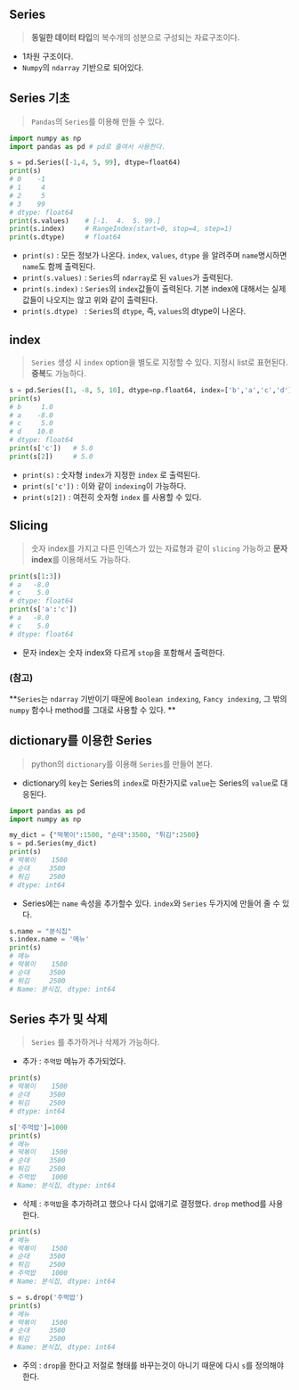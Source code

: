 ## Series

> **동일한 데이터 타입**의 복수개의 성분으로 구성되는 자료구조이다.
* 1차원 구조이다.
* `Numpy`의 `ndarray` 기반으로 되어있다.

  


## Series 기초

> `Pandas`의 `Series`를  이용해 만들 수 있다.

```python
import numpy as np
import pandas as pd # pd로 줄여서 사용한다.

s = pd.Series([-1,4, 5, 99], dtype=float64)
print(s)
# 0    -1
# 1     4
# 2     5
# 3    99
# dtype: float64
print(s.values)    # [-1.  4.  5. 99.]
print(s.index)     # RangeIndex(start=0, stop=4, step=1)
print(s.dtype)     # float64
```

* `print(s)` : 모든 정보가 나온다. `index`, `values`, `dtype` 을 알려주며 `name`명시하면 `name`도 함께 출력된다.
* `print(s.values)` : `Series`의 `ndarray`로 된 `values`가 출력된다.
* `print(s.index)` : `Series`의 `index`값들이 출력된다. 기본 index에 대해서는 실제값들이 나오지는 않고 위와 같이 출력된다.
* `print(s.dtype) ` : `Series`의 `dtype`, 즉, `values`의 dtype이 나온다.



## index

> `Series` 생성 시 `index` option을 별도로 지정할 수 있다.  지정시 list로 표현된다.  **중복**도 가능하다.

```python
s = pd.Series([1, -8, 5, 10], dtype=np.float64, index=['b','a','c','d'] )
print(s)
# b     1.0
# a    -8.0
# c     5.0
# d    10.0
# dtype: float64
print(s['c'])   # 5.0
print(s[2])     # 5.0
```

* `print(s)` :  숫자형 `index`가 지정한 `index` 로 출력된다.
* `print(s['c'])` : 이와 같이 `indexing`이 가능하다.
* `print(s[2])` : 여전히 숫자형 `index` 를 사용할 수 있다.



## Slicing

> 숫자 index를 가지고 다른 인덱스가 있는 자료형과 같이 `slicing` 가능하고 **문자 index**를 이용해서도 가능하다.

 ```python
print(s[1:3])
# a   -8.0
# c    5.0
# dtype: float64
print(s['a':'c'])
# a   -8.0
# c    5.0
# dtype: float64
 ```

* 문자 index는 숫자 index와 다르게 `stop`을 포함해서 출력한다.

### (참고)

**`Series`는 `ndarray` 기반이기 때문에 `Boolean indexing`, `Fancy indexing`, 그 밖의  `numpy` 함수나 method를 그대로 사용할 수 있다. **



## dictionary를 이용한 Series

> python의 `dictionary`를 이용해 `Series`를 만들어 본다.

* dictionary의  `key`는 Series의 `index`로 마찬가지로 `value`는 Series의 `value`로 대응된다.

```python
import pandas as pd
import numpy as np

my_dict = {"떡볶이":1500, "순대":3500, "튀김":2500}
s = pd.Series(my_dict)
print(s)
# 떡볶이    1500
# 순대     3500
# 튀김     2500
# dtype: int64
```

* Series에는 `name` 속성을 추가할수 있다. `index`와 `Series` 두가지에 만들어 줄 수 있다.

```python
s.name = "분식집"
s.index.name = '메뉴'
print(s)
# 메뉴
# 떡볶이    1500
# 순대     3500
# 튀김     2500
# Name: 분식집, dtype: int64
```



## Series 추가 및 삭제

> `Series` 를 추가하거나 삭제가 가능하다. 

* 추가 : `주먹밥` 메뉴가 추가되었다.

```python
print(s)
# 떡볶이    1500
# 순대     3500
# 튀김     2500
# dtype: int64

s['주먹밥']=1000
print(s)
# 메뉴
# 떡볶이    1500
# 순대     3500
# 튀김     2500
# 주먹밥    1000
# Name: 분식집, dtype: int64
```

* 삭제 : `주먹밥`을 추가하려고 했으나 다시 없애기로 결정했다. `drop` method를 사용한다.

```python
print(s)
# 메뉴
# 떡볶이    1500
# 순대     3500
# 튀김     2500
# 주먹밥    1000
# Name: 분식집, dtype: int64

s = s.drop('주먹밥')
print(s)
# 메뉴
# 떡볶이    1500
# 순대     3500
# 튀김     2500
# Name: 분식집, dtype: int64        
```

* 주의 : `drop`을 한다고 저절로 형태를 바꾸는것이 아니기 때문에 다시 `s`를 정의해야 한다.

